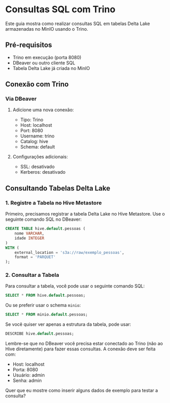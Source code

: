# Consultas SQL com Trino

Este guia mostra como realizar consultas SQL em tabelas Delta Lake armazenadas no MinIO usando o Trino.

## Pré-requisitos

- Trino em execução (porta 8080)
- DBeaver ou outro cliente SQL
- Tabela Delta Lake já criada no MinIO

## Conexão com Trino

### Via DBeaver

1. Adicione uma nova conexão:
   - Tipo: Trino
   - Host: localhost
   - Port: 8080
   - Username: trino
   - Catalog: hive
   - Schema: default

2. Configurações adicionais:
   - SSL: desativado
   - Kerberos: desativado

## Consultando Tabelas Delta Lake

### 1. Registre a Tabela no Hive Metastore

Primeiro, precisamos registrar a tabela Delta Lake no Hive Metastore. Use o seguinte comando SQL no DBeaver:

```sql
CREATE TABLE hive.default.pessoas (
    nome VARCHAR,
    idade INTEGER
)
WITH (
    external_location = 's3a://raw/exemplo_pessoas',
    format = 'PARQUET'
);
```

### 2. Consultar a Tabela

Para consultar a tabela, você pode usar o seguinte comando SQL:

```sql
SELECT * FROM hive.default.pessoas;
```

Ou se preferir usar o schema `minio`:

```sql
SELECT * FROM minio.default.pessoas;
```

Se você quiser ver apenas a estrutura da tabela, pode usar:

```sql
DESCRIBE hive.default.pessoas;
```

Lembre-se que no DBeaver você precisa estar conectado ao Trino (não ao Hive diretamente) para fazer essas consultas. A conexão deve ser feita com:
- Host: localhost
- Porta: 8080
- Usuário: admin
- Senha: admin

Quer que eu mostre como inserir alguns dados de exemplo para testar a consulta?